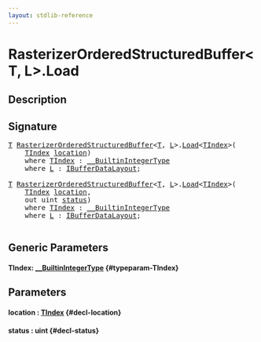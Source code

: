 ```yaml
---
layout: stdlib-reference
---
```


# RasterizerOrderedStructuredBuffer\<T, L\>\.Load

## Description





## Signature 

<pre>
<a href="/stdlib-reference/types/rasterizerorderedstructuredbuffer-0ahr/index#typeparam-T" class="code_type">T</a> <a href="/stdlib-reference/types/rasterizerorderedstructuredbuffer-0ahr/index" class="code_type">RasterizerOrderedStructuredBuffer</a>&lt;<a href="/stdlib-reference/types/rasterizerorderedstructuredbuffer-0ahr/index#typeparam-T" class="code_type">T</a>, <a href="/stdlib-reference/types/rasterizerorderedstructuredbuffer-0ahr/index#typeparam-L" class="code_type">L</a>&gt;.<a href="/stdlib-reference/types/rasterizerorderedstructuredbuffer-0ahr/load-0">Load</a>&lt;<a href="/stdlib-reference/types/rasterizerorderedstructuredbuffer-0ahr/load-0#typeparam-TIndex" class="code_type">TIndex</a>&gt;(
    <a href="/stdlib-reference/types/rasterizerorderedstructuredbuffer-0ahr/load-0#typeparam-TIndex" class="code_type">TIndex</a> <a href="/stdlib-reference/types/rasterizerorderedstructuredbuffer-0ahr/load-0#decl-location" class="code_param">location</a>)
    <span class='code_keyword'>where</span> <a href="/stdlib-reference/types/rasterizerorderedstructuredbuffer-0ahr/load-0#typeparam-TIndex" class="code_type">TIndex</a> : <a href="/stdlib-reference/interfaces/builtinintegertype-0129g/index" class="code_type">__BuiltinIntegerType</a>
    <span class='code_keyword'>where</span> <a href="/stdlib-reference/types/rasterizerorderedstructuredbuffer-0ahr/index#typeparam-L" class="code_type">L</a> : <a href="/stdlib-reference/interfaces/ibufferdatalayout-017b/index" class="code_type">IBufferDataLayout</a>;

<a href="/stdlib-reference/types/rasterizerorderedstructuredbuffer-0ahr/index#typeparam-T" class="code_type">T</a> <a href="/stdlib-reference/types/rasterizerorderedstructuredbuffer-0ahr/index" class="code_type">RasterizerOrderedStructuredBuffer</a>&lt;<a href="/stdlib-reference/types/rasterizerorderedstructuredbuffer-0ahr/index#typeparam-T" class="code_type">T</a>, <a href="/stdlib-reference/types/rasterizerorderedstructuredbuffer-0ahr/index#typeparam-L" class="code_type">L</a>&gt;.<a href="/stdlib-reference/types/rasterizerorderedstructuredbuffer-0ahr/load-0">Load</a>&lt;<a href="/stdlib-reference/types/rasterizerorderedstructuredbuffer-0ahr/load-0#typeparam-TIndex" class="code_type">TIndex</a>&gt;(
    <a href="/stdlib-reference/types/rasterizerorderedstructuredbuffer-0ahr/load-0#typeparam-TIndex" class="code_type">TIndex</a> <a href="/stdlib-reference/types/rasterizerorderedstructuredbuffer-0ahr/load-0#decl-location" class="code_param">location</a>,
    <span class="code_keyword">out</span> <span class="code_keyword">uint</span> <a href="/stdlib-reference/types/rasterizerorderedstructuredbuffer-0ahr/load-0#decl-status" class="code_param">status</a>)
    <span class='code_keyword'>where</span> <a href="/stdlib-reference/types/rasterizerorderedstructuredbuffer-0ahr/load-0#typeparam-TIndex" class="code_type">TIndex</a> : <a href="/stdlib-reference/interfaces/builtinintegertype-0129g/index" class="code_type">__BuiltinIntegerType</a>
    <span class='code_keyword'>where</span> <a href="/stdlib-reference/types/rasterizerorderedstructuredbuffer-0ahr/index#typeparam-L" class="code_type">L</a> : <a href="/stdlib-reference/interfaces/ibufferdatalayout-017b/index" class="code_type">IBufferDataLayout</a>;

</pre>

## Generic Parameters

#### TIndex: [\_\_BuiltinIntegerType](/stdlib-reference/interfaces/builtinintegertype-0129g/index) {#typeparam-TIndex}

## Parameters

#### location  : [TIndex](/stdlib-reference/types/rasterizerorderedstructuredbuffer-0ahr/load-0#typeparam-TIndex) {#decl-location}
#### status  : uint {#decl-status}


